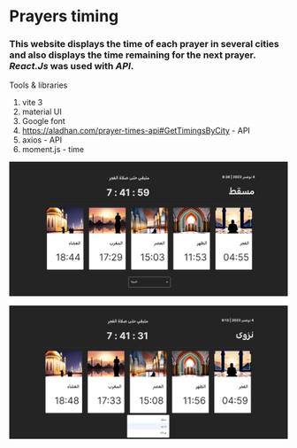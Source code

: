# Prayers timing 

### This website displays the time of each prayer in several cities and also displays the time remaining for the next prayer. *React.Js* was used with *API*.

Tools & libraries
1. vite 3
2. material UI
3. Google font
4. https://aladhan.com/prayer-times-api#GetTimingsByCity - API
5. axios - API
6. moment.js - time

![UI](image.png)

![Cities](image-1.png)